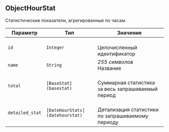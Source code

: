 
## ObjectHourStat

Статистические показатели, агрегированные по часам.

<table>
    <thead>
        <tr><th>Параметр</th><th>Тип</th><th>Значение</th></tr>
    </thead>
    <tbody>
        <tr>
            <td><code>id</code></td>
            <td><code>Integer</code></td>
            <td><br />Целочисленный идентификатор</td>
        </tr><tr>
            <td><code>name</code></td>
            <td><code>String</code></td>
            <td><em>255 символов</em> <br />Название</td>
        </tr><tr>
            <td><code>total</code></td>
            <td><code>[BaseStat](basestat)</code></td>
            <td><br />Суммарная статистика за весь запрашиваемый период</td>
        </tr><tr>
            <td><code>detailed_stat</code></td>
            <td><code>[DateHourStats](datehourstat)</code></td>
            <td><br />Детализация статистики по запрашиваемому периоду</td>
        </tr>
    </tbody>
</table>